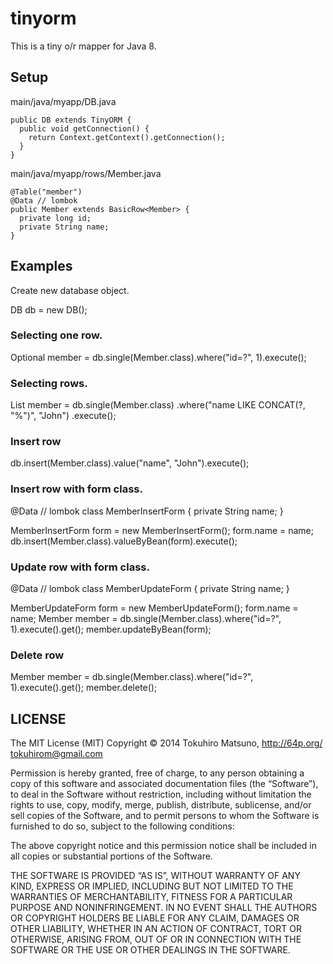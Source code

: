 tinyorm
=======

This is a tiny o/r mapper for Java 8.

## Setup

main/java/myapp/DB.java

    public DB extends TinyORM {
      public void getConnection() {
        return Context.getContext().getConnection();
      }
    }

main/java/myapp/rows/Member.java

    @Table("member")
    @Data // lombok
    public Member extends BasicRow<Member> {
      private long id;
      private String name;
    }

## Examples

Create new database object.

  DB db = new DB();

### Selecting one row.

  Optional<Member> member = db.single(Member.class).where("id=?", 1).execute();

### Selecting rows.

  List<Member> member = db.single(Member.class)
    .where("name LIKE CONCAT(?, "%")", "John")
    .execute();

### Insert row

  db.insert(Member.class).value("name", "John").execute();

### Insert row with form class.

  @Data // lombok
  class MemberInsertForm {
    private String name;
  }

  MemberInsertForm form = new MemberInsertForm();
  form.name = name;
  db.insert(Member.class).valueByBean(form).execute();

### Update row with form class.

  @Data // lombok
  class MemberUpdateForm {
    private String name;
  }

  MemberUpdateForm form = new MemberUpdateForm();
  form.name = name;
  Member member = db.single(Member.class).where("id=?", 1).execute().get();
  member.updateByBean(form);

### Delete row

  Member member = db.single(Member.class).where("id=?", 1).execute().get();
  member.delete();

## LICENSE

  The MIT License (MIT)
  Copyright © 2014 Tokuhiro Matsuno, http://64p.org/ <tokuhirom@gmail.com>

  Permission is hereby granted, free of charge, to any person obtaining a copy
  of this software and associated documentation files (the “Software”), to deal
  in the Software without restriction, including without limitation the rights
  to use, copy, modify, merge, publish, distribute, sublicense, and/or sell
  copies of the Software, and to permit persons to whom the Software is
  furnished to do so, subject to the following conditions:

  The above copyright notice and this permission notice shall be included in
  all copies or substantial portions of the Software.

  THE SOFTWARE IS PROVIDED “AS IS”, WITHOUT WARRANTY OF ANY KIND, EXPRESS OR
  IMPLIED, INCLUDING BUT NOT LIMITED TO THE WARRANTIES OF MERCHANTABILITY,
  FITNESS FOR A PARTICULAR PURPOSE AND NONINFRINGEMENT. IN NO EVENT SHALL THE
  AUTHORS OR COPYRIGHT HOLDERS BE LIABLE FOR ANY CLAIM, DAMAGES OR OTHER
  LIABILITY, WHETHER IN AN ACTION OF CONTRACT, TORT OR OTHERWISE, ARISING FROM,
  OUT OF OR IN CONNECTION WITH THE SOFTWARE OR THE USE OR OTHER DEALINGS IN
  THE SOFTWARE.
